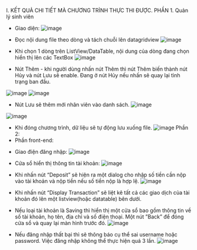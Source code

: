 
I.	KẾT QUẢ CHI TIẾT MÀ CHƯƠNG TRÌNH THỰC THI ĐƯỢC.
PHẦN 1. Quản lý sinh viên
-	Giao diện:
 ![image](https://github.com/user-attachments/assets/73c6af7b-51c1-49b2-ab00-de5665fc2446)

-	Đọc nội dung file theo dòng và tách chuỗi lên datagridview
 ![image](https://github.com/user-attachments/assets/f4f9a7e1-1ccc-4e07-85c8-dc1ca8801e29)

-	Khi chọn 1 dòng trên ListView/DataTable, nội dung của dòng đang chọn hiển thị lên các TextBox
![image](https://github.com/user-attachments/assets/32d647c7-ccf2-4dad-b417-063b15974aa1)

-	Nút Thêm - khi người dùng nhấn nút Thêm thì nút Thêm biến thành nút Hủy và nút Lưu sẽ enable. Đang ở nút Hủy nếu nhấn sẽ quay lại tình trạng ban đầu. 
 
![image](https://github.com/user-attachments/assets/e2126492-a093-4e3b-814a-a952796da06a)
![image](https://github.com/user-attachments/assets/856b0e14-0a75-4224-8ce7-67e871497a31)
-	Nút Lưu sẽ thêm mới nhân viên vào danh sách. 
 ![image](https://github.com/user-attachments/assets/7f7b66ea-f084-4634-9bc3-10e38c92cc3f)

![image](https://github.com/user-attachments/assets/b6c67368-23d1-44d2-b108-ab7e5da68ea3)
-	Khi đóng chương trình, dữ liệu sẽ tự động lưu xuống file.
 ![image](https://github.com/user-attachments/assets/ca76c7da-28da-493c-a02a-659e44147f57)
Phần 2: 
-	Phần front-end:
+ Giao điện đăng nhập:
![image](https://github.com/user-attachments/assets/11855a2f-910d-494a-bd7d-46b76daa0cfb)
 
+ Cửa sổ hiển thị thông tin tài khoản: 
![image](https://github.com/user-attachments/assets/9f00342e-7579-428b-8ed5-73aca9ceb66d)

+ Khi nhấn nút “Deposit” sẽ hiện ra một dialog cho nhập số tiền cần nộp vào tài 
khoản và nộp tiền nếu số tiền nộp là hợp lệ.
![image](https://github.com/user-attachments/assets/8d9e2113-24a8-4a47-9bcb-7eef44f9be76)

 + Khi nhấn nút “Display Transaction” sẽ liệt kê tất cả các giao dịch của tài khoản 
đó lên một listview(hoặc datatable) bên dưới. 

+ Nếu loại tài khoản là Saving thì hiển thị một cửa sổ bao gồm thông tin về số tài khoản, họ tên, địa chỉ và số điện thoại. Một nút ”Back” để đóng cửa sổ và quay lại màn hình trước đó.
 ![image](https://github.com/user-attachments/assets/d141f078-5efb-4985-89fd-07b570219537)
+ Nếu đăng nhập thất bại thì sẽ thông báo cụ thể sai username hoặc password. Việc đăng nhập không thể thực hiện quá 3 lần.
 ![image](https://github.com/user-attachments/assets/bb36cd37-a4b3-4382-ae1b-77721991efa6)

